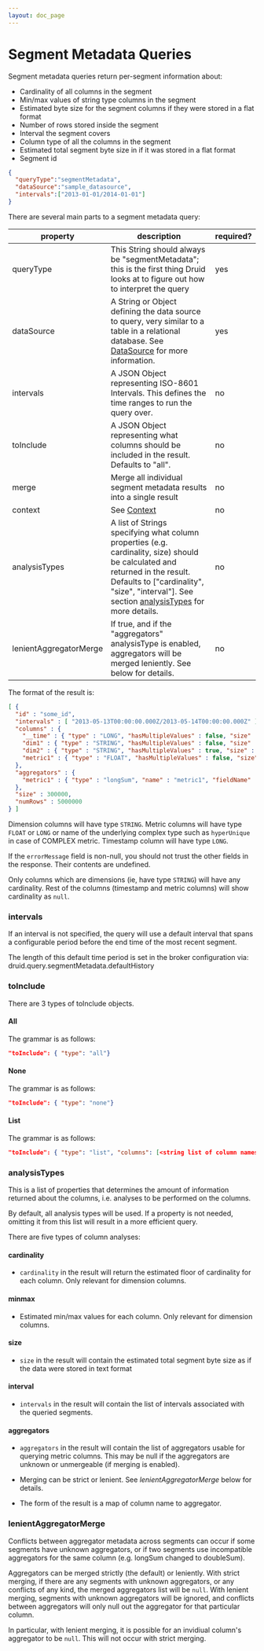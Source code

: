 ```yaml
---
layout: doc_page
---
```

# Segment Metadata Queries
Segment metadata queries return per-segment information about:

* Cardinality of all columns in the segment
* Min/max values of string type columns in the segment
* Estimated byte size for the segment columns if they were stored in a flat format
* Number of rows stored inside the segment
* Interval the segment covers
* Column type of all the columns in the segment
* Estimated total segment byte size in if it was stored in a flat format
* Segment id

```json
{
  "queryType":"segmentMetadata",
  "dataSource":"sample_datasource",
  "intervals":["2013-01-01/2014-01-01"]
}
```

There are several main parts to a segment metadata query:

|property|description|required?|
|--------|-----------|---------|
|queryType|This String should always be "segmentMetadata"; this is the first thing Druid looks at to figure out how to interpret the query|yes|
|dataSource|A String or Object defining the data source to query, very similar to a table in a relational database. See [DataSource](../querying/datasource.html) for more information.|yes|
|intervals|A JSON Object representing ISO-8601 Intervals. This defines the time ranges to run the query over.|no|
|toInclude|A JSON Object representing what columns should be included in the result. Defaults to "all".|no|
|merge|Merge all individual segment metadata results into a single result|no|
|context|See [Context](../querying/query-context.html)|no|
|analysisTypes|A list of Strings specifying what column properties (e.g. cardinality, size) should be calculated and returned in the result. Defaults to ["cardinality", "size", "interval"]. See section [analysisTypes](#analysistypes) for more details.|no|
|lenientAggregatorMerge|If true, and if the "aggregators" analysisType is enabled, aggregators will be merged leniently. See below for details.|no|

The format of the result is:

```json
[ {
  "id" : "some_id",
  "intervals" : [ "2013-05-13T00:00:00.000Z/2013-05-14T00:00:00.000Z" ],
  "columns" : {
    "__time" : { "type" : "LONG", "hasMultipleValues" : false, "size" : 407240380, "cardinality" : null, "errorMessage" : null },
    "dim1" : { "type" : "STRING", "hasMultipleValues" : false, "size" : 100000, "cardinality" : 1944, "errorMessage" : null },
    "dim2" : { "type" : "STRING", "hasMultipleValues" : true, "size" : 100000, "cardinality" : 1504, "errorMessage" : null },
    "metric1" : { "type" : "FLOAT", "hasMultipleValues" : false, "size" : 100000, "cardinality" : null, "errorMessage" : null }
  },
  "aggregators" : {
    "metric1" : { "type" : "longSum", "name" : "metric1", "fieldName" : "metric1" }
  },
  "size" : 300000,
  "numRows" : 5000000
} ]
```

Dimension columns will have type `STRING`.
Metric columns will have type `FLOAT` or `LONG` or name of the underlying complex type such as `hyperUnique` in case of COMPLEX metric.
Timestamp column will have type `LONG`.

If the `errorMessage` field is non-null, you should not trust the other fields in the response. Their contents are
undefined.

Only columns which are dimensions (ie, have type `STRING`) will have any cardinality. Rest of the columns (timestamp and metric columns) will show cardinality as `null`.

### intervals

If an interval is not specified, the query will use a default interval that spans a configurable period before the end time of the most recent segment.

The length of this default time period is set in the broker configuration via:
  druid.query.segmentMetadata.defaultHistory

### toInclude

There are 3 types of toInclude objects.

#### All

The grammar is as follows:

``` json
"toInclude": { "type": "all"}
```

#### None

The grammar is as follows:

``` json
"toInclude": { "type": "none"}
```

#### List

The grammar is as follows:

``` json
"toInclude": { "type": "list", "columns": [<string list of column names>]}
```

### analysisTypes

This is a list of properties that determines the amount of information returned about the columns, i.e. analyses to be performed on the columns.

By default, all analysis types will be used. If a property is not needed, omitting it from this list will result in a more efficient query.

There are five types of column analyses:

#### cardinality

* `cardinality` in the result will return the estimated floor of cardinality for each column. Only relevant for
dimension columns.

#### minmax

* Estimated min/max values for each column. Only relevant for dimension columns.

#### size

* `size` in the result will contain the estimated total segment byte size as if the data were stored in text format

#### interval

* `intervals` in the result will contain the list of intervals associated with the queried segments.

#### aggregators

* `aggregators` in the result will contain the list of aggregators usable for querying metric columns. This may be
null if the aggregators are unknown or unmergeable (if merging is enabled).

* Merging can be strict or lenient. See *lenientAggregatorMerge* below for details.

* The form of the result is a map of column name to aggregator.

### lenientAggregatorMerge

Conflicts between aggregator metadata across segments can occur if some segments have unknown aggregators, or if
two segments use incompatible aggregators for the same column (e.g. longSum changed to doubleSum).

Aggregators can be merged strictly (the default) or leniently. With strict merging, if there are any segments
with unknown aggregators, or any conflicts of any kind, the merged aggregators list will be `null`. With lenient
merging, segments with unknown aggregators will be ignored, and conflicts between aggregators will only null out
the aggregator for that particular column.

In particular, with lenient merging, it is possible for an invidiual column's aggregator to be `null`. This will not
occur with strict merging.
